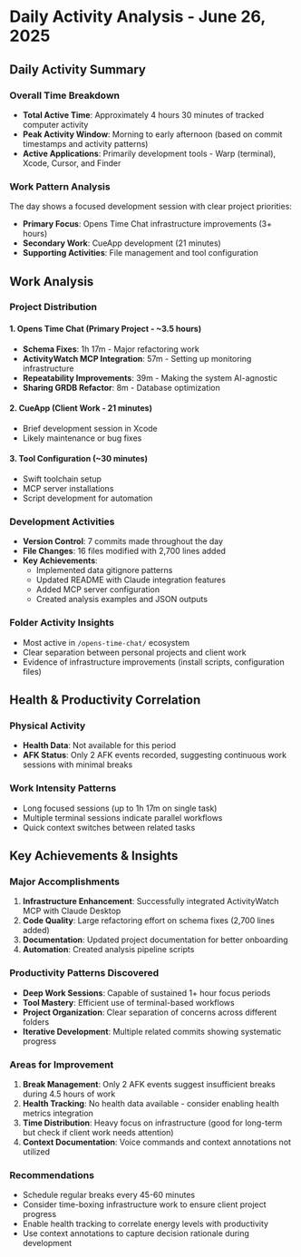 # Daily Activity Analysis - June 26, 2025

## Daily Activity Summary

### Overall Time Breakdown
- **Total Active Time**: Approximately 4 hours 30 minutes of tracked computer activity
- **Peak Activity Window**: Morning to early afternoon (based on commit timestamps and activity patterns)
- **Active Applications**: Primarily development tools - Warp (terminal), Xcode, Cursor, and Finder

### Work Pattern Analysis
The day shows a focused development session with clear project priorities:
- **Primary Focus**: Opens Time Chat infrastructure improvements (3+ hours)
- **Secondary Work**: CueApp development (21 minutes)
- **Supporting Activities**: File management and tool configuration

## Work Analysis

### Project Distribution

#### 1. **Opens Time Chat** (Primary Project - ~3.5 hours)
- **Schema Fixes**: 1h 17m - Major refactoring work
- **ActivityWatch MCP Integration**: 57m - Setting up monitoring infrastructure
- **Repeatability Improvements**: 39m - Making the system AI-agnostic
- **Sharing GRDB Refactor**: 8m - Database optimization

#### 2. **CueApp** (Client Work - 21 minutes)
- Brief development session in Xcode
- Likely maintenance or bug fixes

#### 3. **Tool Configuration** (~30 minutes)
- Swift toolchain setup
- MCP server installations
- Script development for automation

### Development Activities
- **Version Control**: 7 commits made throughout the day
- **File Changes**: 16 files modified with 2,700 lines added
- **Key Achievements**:
  - Implemented data gitignore patterns
  - Updated README with Claude integration features
  - Added MCP server configuration
  - Created analysis examples and JSON outputs

### Folder Activity Insights
- Most active in `/opens-time-chat/` ecosystem
- Clear separation between personal projects and client work
- Evidence of infrastructure improvements (install scripts, configuration files)

## Health & Productivity Correlation

### Physical Activity
- **Health Data**: Not available for this period
- **AFK Status**: Only 2 AFK events recorded, suggesting continuous work sessions with minimal breaks

### Work Intensity Patterns
- Long focused sessions (up to 1h 17m on single task)
- Multiple terminal sessions indicate parallel workflows
- Quick context switches between related tasks

## Key Achievements & Insights

### Major Accomplishments
1. **Infrastructure Enhancement**: Successfully integrated ActivityWatch MCP with Claude Desktop
2. **Code Quality**: Large refactoring effort on schema fixes (2,700 lines added)
3. **Documentation**: Updated project documentation for better onboarding
4. **Automation**: Created analysis pipeline scripts

### Productivity Patterns Discovered
- **Deep Work Sessions**: Capable of sustained 1+ hour focus periods
- **Tool Mastery**: Efficient use of terminal-based workflows
- **Project Organization**: Clear separation of concerns across different folders
- **Iterative Development**: Multiple related commits showing systematic progress

### Areas for Improvement
1. **Break Management**: Only 2 AFK events suggest insufficient breaks during 4.5 hours of work
2. **Health Tracking**: No health data available - consider enabling health metrics integration
3. **Time Distribution**: Heavy focus on infrastructure (good for long-term but check if client work needs attention)
4. **Context Documentation**: Voice commands and context annotations not utilized

### Recommendations
- Schedule regular breaks every 45-60 minutes
- Consider time-boxing infrastructure work to ensure client project progress
- Enable health tracking to correlate energy levels with productivity
- Use context annotations to capture decision rationale during development
